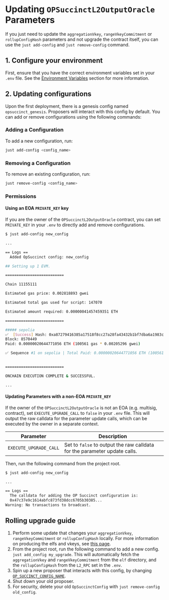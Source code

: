 # Updating `OPSuccinctL2OutputOracle` Parameters

If you just need to update the `aggregationVkey`, `rangeVkeyCommitment` or `rollupConfigHash` parameters and not upgrade the contract itself, you can use the `just add-config` and `just remove-config` command.

## 1. Configure your environment

First, ensure that you have the correct environment variables set in your `.env` file. See the [Environment Variables](./environment.md) section for more information.

## 2. Updating configurations

Upon the first deployment, there is a genesis config named `opsuccinct_genesis`. Proposers will interact with this config by default. You can add or remove configurations using the following commands:

### Adding a Configuration

To add a new configuration, run:

```bash
just add-config <config_name>
```

### Removing a Configuration

To remove an existing configuration, run:

```bash
just remove-config <config_name>
```

### Permissions

#### Using an EOA `PRIVATE_KEY` key

If you are the owner of the `OPSuccinctL2OutputOracle` contract, you can set `PRIVATE_KEY` in your `.env` to directly add and remove configurations.

```bash
$ just add-config new_config

...

== Logs ==
  Added OpSuccinct config: new_config

## Setting up 1 EVM.

==========================

Chain 11155111

Estimated gas price: 0.002818893 gwei

Estimated total gas used for script: 147070

Estimated amount required: 0.00000041457459351 ETH

==========================

##### sepolia
✅  [Success] Hash: 0xa87279416385a17518f8cc27a28fa43432b1bf7dba6a1983cdf5146220a4ec7a
Block: 8570449
Paid: 0.00000020644771056 ETH (100561 gas * 0.00205296 gwei)

✅ Sequence #1 on sepolia | Total Paid: 0.00000020644771056 ETH (100561 gas * avg 0.00205296 gwei)
                                                                                                                        

==========================

ONCHAIN EXECUTION COMPLETE & SUCCESSFUL.

...

```

#### Updating Parameters with a non-EOA `PRIVATE_KEY`

If the owner of the `OPSuccinctL2OutputOracle` is not an EOA (e.g. multisig, contract), set `EXECUTE_UPGRADE_CALL` to `false` in your `.env` file. This will output the raw calldata for the parameter update calls, which can be executed by the owner in a separate context.

| Parameter | Description |
|-----------|-------------|
| `EXECUTE_UPGRADE_CALL` | Set to `false` to output the raw calldata for the parameter update calls. |

Then, run the following command from the project root.

```bash
$ just add-config new_config

...

== Logs ==
  The calldata for adding the OP Succinct configuration is:
  0x47c37e9c1614abfc873fd38dcc6705b30385...
Warning: No transactions to broadcast.
```

## Rolling upgrade guide

1. Perform some update that changes your `aggregationVkey`, `rangeVkeyCommitment` or `rollupConfigHash` locally. For more information on producing the elfs and vkeys, see [this page](../../advanced/verify-binaries).
2. From the project root, run the following command to add a new config. `just add_config my_upgrade`. This will automatically fetch the `aggregationVkey` and `rangeVkeyCommitment` from the `elf` directory, and the `rollupConfigHash` from the `L2_RPC` set in the `.env`.
3. Spin up a new proposer that interacts with this config, by changing [`OP_SUCCINCT_CONFIG_NAME`](../proposer.md#optional-environment-variables).
4. Shut down your old proposer.
5. For security, delete your old `OpSuccinctConfig` with `just remove-config old_config`.

